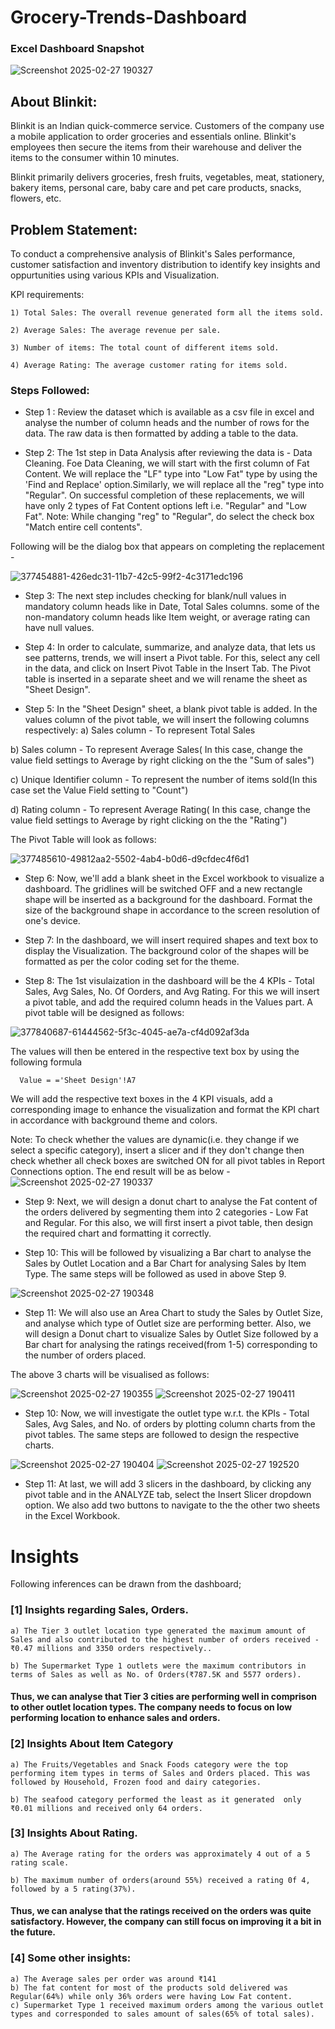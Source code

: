 # Grocery-Trends-Dashboard

###  Excel Dashboard Snapshot 

![Screenshot 2025-02-27 190327](https://github.com/user-attachments/assets/eefb3cca-22e5-4508-808f-817d3f765adf)


## About Blinkit: 

Blinkit is an Indian quick-commerce service. Customers of the company use a mobile application to order groceries and essentials online. Blinkit's employees then secure the items from their warehouse and deliver the items to the consumer within 10 minutes.

Blinkit primarily delivers groceries, fresh fruits, vegetables, meat, stationery, bakery items, personal care, baby care and pet care products, snacks, flowers, etc.

## Problem Statement: 

To conduct a comprehensive analysis of Blinkit's Sales performance, customer satisfaction and inventory distribution to identify key insights and oppurtunities using various KPIs and Visualization. 

KPI requirements: 

    1) Total Sales: The overall revenue generated form all the items sold. 

    2) Average Sales: The average revenue per sale. 

    3) Number of items: The total count of different items sold.

    4) Average Rating: The average customer rating for items sold.


### Steps Followed:  

- Step 1 : Review the dataset which is available as a csv file in excel and analyse the number of column heads and the number of rows for the data. The raw data is then formatted by adding a table to the data.

- Step 2: The 1st step in Data Analysis after reviewing the data is - Data Cleaning. Foe Data Cleaning, we will start with the first column of Fat Content. We will replace the "LF" type into "Low Fat" type by using the 'Find and Replace' option.Similarly, we will replace all the "reg" type into "Regular". On successful completion of these replacements, we will have only 2 types of Fat Content options left i.e. "Regular" and "Low Fat". 
Note: While changing "reg" to "Regular", do select the check box "Match entire cell contents". 

Following will be the dialog box that appears on completing the replacement - 

![377454881-426edc31-11b7-42c5-99f2-4c3171edc196](https://github.com/user-attachments/assets/40449127-d5d4-4dc4-98d3-073c3e8d521f)


- Step 3: The next step includes checking for blank/null values in mandatory column heads like in Date, Total Sales columns. some of the non-mandatory column heads like Item weight, or average rating can have null values.

- Step 4: In order to calculate, summarize, and analyze data, that lets us see patterns, trends, we will insert a Pivot table. For this, select any cell in the data, and click on Insert Pivot Table in the Insert Tab. The Pivot table is inserted in a separate sheet and we will rename the sheet as "Sheet Design".  

- Step 5: In the "Sheet Design" sheet, a blank pivot table is added. In the values column of the pivot table, we will insert the following columns respectively: 
 a) Sales column - To represent Total Sales
 
 b) Sales column - To represent Average Sales( In this case, change the value field settings to Average by right clicking on the the "Sum of sales")

 c) Unique Identifier column - To represent the number of items sold(In this case set the Value Field setting to "Count")

 d) Rating column - To represent Average Rating( In this case, change the value field settings to Average by right clicking on the the "Rating")

The Pivot Table will look as follows: 

![377485610-49812aa2-5502-4ab4-b0d6-d9cfdec4f6d1](https://github.com/user-attachments/assets/4940d2a9-b4d9-498a-baad-6187f89ab27c)

- Step 6: Now, we'll add a blank sheet in the Excel workbook to visualize a dashboard. The gridlines will be switched OFF and a new rectangle shape will be inserted as a background for the dashboard. Format the size of the background shape in accordance to the screen resolution of one's device. 

- Step 7: In the dashboard, we will insert required shapes and text box to display the Visualization. The background color of the shapes will be formatted as per the color coding set for the theme.


- Step 8: The 1st visulaization in the dashboard will be the 4 KPIs - Total Sales, Avg Sales, No. Of Oorders, and Avg Rating. For this we will insert a pivot table, and add the required column heads in the Values part. A pivot table will be designed as follows: 

![377840687-61444562-5f3c-4045-ae7a-cf4d092af3da](https://github.com/user-attachments/assets/b05ed2f6-612d-44f3-a4e3-e79e5b9c81cd)

The values will then be entered in the respective text box by using the following formula 

      Value = ='Sheet Design'!A7

We will add the respective text boxes in the 4 KPI visuals, add a corresponding image to enhance the visualization and format the KPI chart in accordance with background theme and colors. 

Note: To check whether the values are dynamic(i.e. they change if we select a specific category), insert a slicer and if they don't change then check whether all check boxes are switched ON for all pivot tables in Report Connections option. 
The end result will be as below - 
![Screenshot 2025-02-27 190337](https://github.com/user-attachments/assets/67e77919-a70f-4cdb-ac19-0f55d0d2d9ee)


- Step 9: Next, we will design a donut chart to analyse the Fat content of the orders delivered by segmenting them into 2 categories - Low Fat and Regular. For this also, we will first insert a pivot table, then design the required chart and formatting it correctly.

- Step 10: This will be followed by visualizing a Bar chart to analyse the Sales by Outlet Location and a Bar Chart for analysing Sales by Item Type. The same steps will be followed as used in above Step 9. 

![Screenshot 2025-02-27 190348](https://github.com/user-attachments/assets/db4878f5-6eda-493e-a4fd-0f1970137782)


     
- Step 11: We will also use an Area Chart to study the Sales by Outlet Size, and analyse which type of Outlet size are performing better. Also, we will design a Donut chart to visualize Sales by Outlet Size followed by a Bar chart for analysing the ratings received(from 1-5) corresponding to the number of orders placed. 

The above 3 charts will be visualised as follows: 

![Screenshot 2025-02-27 190355](https://github.com/user-attachments/assets/4e7f8b5e-697a-4d4b-ad44-5d5056277149)
![Screenshot 2025-02-27 190411](https://github.com/user-attachments/assets/2d9e1a92-c88a-410b-b4a5-b54f75e0bb7f)


- Step 10: Now, we will investigate the outlet type w.r.t. the KPIs - Total Sales, Avg Sales, and No. of orders by plotting column charts from the pivot tables. The same steps are followed to design the respective charts. 


![Screenshot 2025-02-27 190404](https://github.com/user-attachments/assets/7faaa947-530d-46e4-ae61-88b7544d6611)
![Screenshot 2025-02-27 192520](https://github.com/user-attachments/assets/eaf27efe-02a4-4264-b357-bcb98101b0dc)

- Step 11: At last, we will add 3 slicers in the dashboard, by clicking any pivot table and in the ANALYZE tab, select the Insert Slicer dropdown option. We also add two buttons to navigate to the the other two sheets in the Excel Workbook. 
 

# Insights

Following inferences can be drawn from the dashboard;

### [1] Insights regarding Sales, Orders.

    a) The Tier 3 outlet location type generated the maximum amount of Sales and also contributed to the highest number of orders received - ₹0.47 millions and 3350 orders respectively..

    b) The Supermarket Type 1 outlets were the maximum contributors in terms of Sales as well as No. of Orders(₹787.5K and 5577 orders). 


#### Thus, we can analyse that Tier 3 cities are performing well in comprison to other outlet location types. The company needs to focus on low performing location to enhance sales and orders.
           
### [2]  Insights About Item Category

    a) The Fruits/Vegetables and Snack Foods category were the top performing item types in terms of Sales and Orders placed. This was followed by Household, Frozen food and dairy categories. 

    b) The seafood category performed the least as it generated  only ₹0.01 millions and received only 64 orders. 

  
  ### [3] Insights About Rating.  
  
    a) The Average rating for the orders was approximately 4 out of a 5 rating scale.

    b) The maximum number of orders(around 55%) received a rating 0f 4, followed by a 5 rating(37%). 

#### Thus, we can analyse that the ratings received on the orders was quite satisfactory. However, the company can still focus on improving it a bit in the future. 


 ### [4] Some other insights: 
 
    a) The Average sales per order was around ₹141
    b) The fat content for most of the products sold delivered was Regular(64%) while only 36% orders were having Low Fat content.
    c) Supermarket Type 1 received maximum orders among the various outlet types and corresponded to sales amount of sales(65% of total sales).

